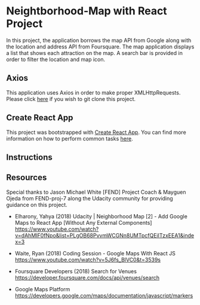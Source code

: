 # Neightborhood-Map with React Project

In this project, the application borrows the map API from Google along with the location and address API from Foursquare. The map application displays a list that shows each attraction on the map. A search bar is provided in order to filter the location and map icon. 

## Axios
This application uses Axios in order to make proper XMLHttpRequests. Please click [here](https://www.npmjs.com/package/axios) if you wish to git clone this project.

## Create React App

This project was bootstrapped with [Create React App](https://github.com/facebookincubator/create-react-app). You can find more information on how to perform common tasks [here](https://github.com/facebookincubator/create-react-app/blob/master/packages/react-scripts/template/README.md).

## Instructions


## Resources

Special thanks to Jason Michael White [FEND] Project Coach & Mayguen Ojeda from FEND-proj-7 along the Udacity community for providing guidance on this project.

* Elharony, Yahya (2018) Udacity | Neighborhood Map [2] - Add Google Maps to React App [Without Any External Components]
https://www.youtube.com/watch?v=dAhMIF0fNpo&list=PLgOB68PvvmWCGNn8UMTpcfQEiITzxEEA1&index=3

* Waite, Ryan (2018) Coding Session - Google Maps With React JS
https://www.youtube.com/watch?v=5J6fs_BlVC0&t=3539s

* Foursquare Developers (2018) Search for Venues
https://developer.foursquare.com/docs/api/venues/search

* Google Maps Platform https://developers.google.com/maps/documentation/javascript/markers



